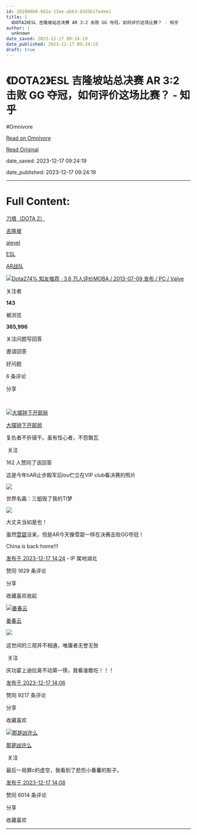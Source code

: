 ```yaml
---
id: 282000b0-9d1a-11ee-ab63-83d3b17a4ee1
title: |
  《DOTA2》ESL 吉隆坡站总决赛 AR 3:2 击败 GG 夺冠，如何评价这场比赛？ - 知乎
author: |
  unknown
date_saved: 2023-12-17 09:24:19
date_published: 2023-12-17 09:24:19
draft: true
---
```


# 《DOTA2》ESL 吉隆坡站总决赛 AR 3:2 击败 GG 夺冠，如何评价这场比赛？ - 知乎
#Omnivore

[Read on Omnivore](https://omnivore.app/me/dota-2-esl-ar-3-2-gg-18c7972ce3f)

[Read Original](https://www.zhihu.com/question/635335941/answer/3329190751)

date_saved: 2023-12-17 09:24:19

date_published: 2023-12-17 09:24:19

--- 

# Full Content: 

[刀塔（DOTA 2）](https://www.zhihu.com/topic/19638453)

[吉隆坡](https://www.zhihu.com/topic/19686288)

[alevel](https://www.zhihu.com/topic/19928495)

[ESL](https://www.zhihu.com/topic/20076194)

[AR战队](https://www.zhihu.com/topic/27680779)

[![](https://proxy-prod.omnivore-image-cache.app/0x0,scDPTB7FIchNqtPUI34Q1uxArUxBEjVjcNM_HQMu_0QM/https://picx.zhimg.com/v2-c874db653567c9824c92bdc305354516_qhd.jpg?source=57bbeac9)Dota274% 知友推荐 · 3.6 万人评价MOBA / 2013-07-09 发布 / PC / Valve​​](https://www.zhihu.com/topic/19638453)

关注者

**143**

被浏览

**365,996**

关注问题​写回答

​邀请回答

​好问题

​6 条评论

​分享

​

[![大摆钟下开邮局](https://proxy-prod.omnivore-image-cache.app/0x0,sD0CjkRsSFDv0-IYVTCV1rEZnx6xrsE-Kh4xASoWxB9g/https://pica.zhimg.com/v2-852add4b26efd60706206e9553e1d712_l.jpg?source=2c26e567)](https://www.zhihu.com/people/hua-hui-hang-23)

[大摆钟下开邮局](https://www.zhihu.com/people/hua-hui-hang-23)

复仇者不折镆干。虽有忮心者，不怨飘瓦

​ 关注

162 人赞同了该回答

这是今年tiAR止步殿军后lou伫立在VIP club看决赛的照片

![](https://proxy-prod.omnivore-image-cache.app/768x1024,sCBfvkfhJ9TTMnTBwHx7qRNDV5sYYEib0iMB2m8TifuQ/https://pica.zhimg.com/50/v2-2b98645f7a2b44c7e8b7e43aab8e24b1_720w.jpg?source=2c26e567)

世界名画：三蛆毁了我的TI梦

![](https://proxy-prod.omnivore-image-cache.app/1087x231,sRucCXaoePRgwJwTQvhV8lDbWFPd_pCx1UIMtCoJEHm8/https://picx.zhimg.com/50/v2-5b4cf2737f5c0155a3fc17767ff162a4_720w.jpg?source=2c26e567)

大丈夫当如是也！

虽然[雪碧](https://www.zhihu.com/search?q=%E9%9B%AA%E7%A2%A7&search%5Fsource=Entity&hybrid%5Fsearch%5Fsource=Entity&hybrid%5Fsearch%5Fextra=%7B%22sourceType%22%3A%22answer%22%2C%22sourceId%22%3A3329190751%7D)没来，但是AR今天像雪碧一样在决赛击败GG夺冠！

China is back home!!!

[发布于 2023-12-17 14:24](https://www.zhihu.com/question/635335941/answer/3329190751)・IP 属地湖北

​赞同 162​​9 条评论

​分享

​收藏​喜欢收起​

[![姜春云](https://proxy-prod.omnivore-image-cache.app/0x0,sr49QZsGRgOsPIM39Y8NxYxuoMG1e72enr7GnZoO5fEA/https://pic1.zhimg.com/894b45c50feb3b66c3f0a01e87e73fa9_l.jpg?source=1def8aca)](https://www.zhihu.com/people/jiang-chun-yun-21)

[姜春云](https://www.zhihu.com/people/jiang-chun-yun-21)

​![](https://proxy-prod.omnivore-image-cache.app/0x0,sEQaOWrSM4sYxMszrQ6lhsM51WgM5AvlqxCkeG6GJZz4/https://pic1.zhimg.com/v2-4812630bc27d642f7cafcd6cdeca3d7a.jpg?source=88ceefae)

这世间的三观并不相通，唯庸者无誉无咎

​ 关注

庆功宴上迪拉臭不动第一筷，我看谁敢吃！！！

[发布于 2023-12-17 14:06](https://www.zhihu.com/question/635335941/answer/3329172499)

​赞同 92​​17 条评论

​分享

​收藏​喜欢

[![那是凶许么](https://proxy-prod.omnivore-image-cache.app/0x0,szZeo5Mt-ANHRjKOwabdvg01jwIJD1hE2WqArA0UgAHA/https://picx.zhimg.com/v2-249acb18f8455eb76aa53df71b3d4cff_l.jpg?source=1def8aca)](https://www.zhihu.com/people/hu-jun-96-45)

[那是凶许么](https://www.zhihu.com/people/hu-jun-96-45)

​ 关注

最后一局罪c的虚空，我看到了悲伤小番薯的影子。

[发布于 2023-12-17 14:08](https://www.zhihu.com/question/635335941/answer/3329175090)

​赞同 60​​14 条评论

​分享

​收藏​喜欢

---

